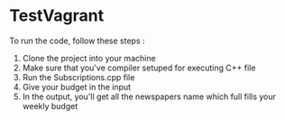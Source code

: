 # TestVagrant

To run the code, follow these steps : 
1. Clone the project into your machine
2. Make sure that you've compiler setuped for executing C++ file
3. Run the Subscriptions.cpp file
4. Give your budget in the input
5. In the output, you'll get all the newspapers name which full fills your weekly budget
